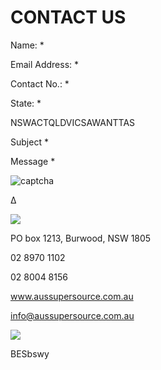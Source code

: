 # CONTACT US

Name: \*

Email Address: \*

Contact No.: \*

State: \*

NSWACTQLDVICSAWANTTAS

Subject \*

Message \*

![captcha](https://aussupersource.com.au/wp-content/uploads/wpcf7_captcha/574593697.png)

Δ

![](https://aussupersource.com.au/wp-content/themes/res15/resources/images/form-separator.jpg)

PO box 1213, Burwood, NSW 1805

02 8970 1102

02 8004 8156

www.aussupersource.com.au

info@aussupersource.com.au

![](https://maps.googleapis.com/maps/api/js/StaticMapService.GetMapImage?1m2&1i7715128&2i5034113&2e1&3u15&4m2&1u300&2u150&5m6&1e0&5sen-US&6sus&10b1&12b1&14i47083502&8e1&client=google-maps-embed&token=59825)

BESbswy